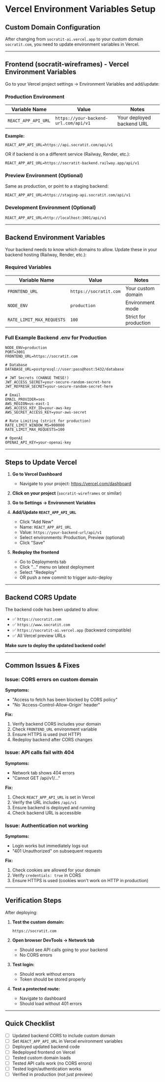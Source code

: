 # Vercel Environment Variables Setup

## Custom Domain Configuration

After changing from `socratit-ai.vercel.app` to your custom domain `socratit.com`, you need to update environment variables in Vercel.

---

## Frontend (socratit-wireframes) - Vercel Environment Variables

Go to your Vercel project settings → Environment Variables and add/update:

### Production Environment

| Variable Name | Value | Notes |
|--------------|-------|-------|
| `REACT_APP_API_URL` | `https://your-backend-url.com/api/v1` | Your deployed backend URL |

**Example:**
```
REACT_APP_API_URL=https://api.socratit.com/api/v1
```

OR if backend is on a different service (Railway, Render, etc.):
```
REACT_APP_API_URL=https://socratit-backend.railway.app/api/v1
```

### Preview Environment (Optional)

Same as production, or point to a staging backend:
```
REACT_APP_API_URL=https://staging-api.socratit.com/api/v1
```

### Development Environment (Optional)

```
REACT_APP_API_URL=http://localhost:3001/api/v1
```

---

## Backend Environment Variables

Your backend needs to know which domains to allow. Update these in your backend hosting (Railway, Render, etc.):

### Required Variables

| Variable Name | Value | Notes |
|--------------|-------|-------|
| `FRONTEND_URL` | `https://socratit.com` | Your custom domain |
| `NODE_ENV` | `production` | Environment mode |
| `RATE_LIMIT_MAX_REQUESTS` | `100` | Strict for production |

### Full Example Backend .env for Production

```env
NODE_ENV=production
PORT=3001
FRONTEND_URL=https://socratit.com

# Database
DATABASE_URL=postgresql://user:pass@host:5432/database

# JWT Secrets (CHANGE THESE!)
JWT_ACCESS_SECRET=your-secure-random-secret-here
JWT_REFRESH_SECRET=your-secure-random-secret-here

# Email
EMAIL_PROVIDER=ses
AWS_REGION=us-east-1
AWS_ACCESS_KEY_ID=your-aws-key
AWS_SECRET_ACCESS_KEY=your-aws-secret

# Rate Limiting (strict for production)
RATE_LIMIT_WINDOW_MS=900000
RATE_LIMIT_MAX_REQUESTS=100

# OpenAI
OPENAI_API_KEY=your-openai-key
```

---

## Steps to Update Vercel

1. **Go to Vercel Dashboard**
   - Navigate to your project: https://vercel.com/dashboard

2. **Click on your project** (`socratit-wireframes` or similar)

3. **Go to Settings → Environment Variables**

4. **Add/Update `REACT_APP_API_URL`**
   - Click "Add New"
   - Name: `REACT_APP_API_URL`
   - Value: `https://your-backend-url/api/v1`
   - Select environments: Production, Preview (optional)
   - Click "Save"

5. **Redeploy the frontend**
   - Go to Deployments tab
   - Click "..." menu on latest deployment
   - Select "Redeploy"
   - OR push a new commit to trigger auto-deploy

---

## Backend CORS Update

The backend code has been updated to allow:
- ✅ `https://socratit.com`
- ✅ `https://www.socratit.com`
- ✅ `https://socratit-ai.vercel.app` (backward compatible)
- ✅ All Vercel preview URLs

**Make sure to deploy the updated backend code!**

---

## Common Issues & Fixes

### Issue: CORS errors on custom domain

**Symptoms:**
- "Access to fetch has been blocked by CORS policy"
- "No 'Access-Control-Allow-Origin' header"

**Fix:**
1. Verify backend CORS includes your domain
2. Check `FRONTEND_URL` environment variable
3. Ensure HTTPS is used (not HTTP)
4. Redeploy backend after CORS changes

### Issue: API calls fail with 404

**Symptoms:**
- Network tab shows 404 errors
- "Cannot GET /api/v1/..."

**Fix:**
1. Check `REACT_APP_API_URL` is set in Vercel
2. Verify the URL includes `/api/v1`
3. Ensure backend is deployed and running
4. Check backend URL is accessible

### Issue: Authentication not working

**Symptoms:**
- Login works but immediately logs out
- "401 Unauthorized" on subsequent requests

**Fix:**
1. Check cookies are allowed for your domain
2. Verify `credentials: true` in CORS
3. Ensure HTTPS is used (cookies won't work on HTTP in production)

---

## Verification Steps

After deploying:

1. **Test the custom domain:**
   ```
   https://socratit.com
   ```

2. **Open browser DevTools → Network tab**
   - Should see API calls going to your backend
   - No CORS errors

3. **Test login:**
   - Should work without errors
   - Token should be stored properly

4. **Test a protected route:**
   - Navigate to dashboard
   - Should load without 401 errors

---

## Quick Checklist

- [ ] Updated backend CORS to include custom domain
- [ ] Set `REACT_APP_API_URL` in Vercel environment variables
- [ ] Deployed updated backend code
- [ ] Redeployed frontend on Vercel
- [ ] Tested custom domain loads
- [ ] Tested API calls work (no CORS errors)
- [ ] Tested login/authentication works
- [ ] Verified in production (not just preview)
